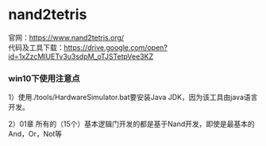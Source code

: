 # nand2tetris

官网：https://www.nand2tetris.org/   
代码及工具下载：https://drive.google.com/open?id=1xZzcMIUETv3u3sdpM_oTJSTetpVee3KZ

### win10下使用注意点

1）使用./tools/HardwareSimulator.bat要安装Java JDK，因为该工具由java语言开发。

2）01章 所有的（15个）基本逻辑门开发的都是基于Nand开发，即使是最基本的 And，Or，Not等



